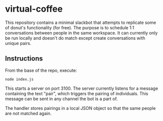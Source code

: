 # virtual-coffee

This repository contains a minimal slackbot that attempts to replicate some of donut's functionality (for free). The purpose is to schedule 1:1 conversations between people in the same workspace. It can currently only be run locally and doesn't do match except create conversations with unique pairs. 

## Instructions

From the base of the repo, execute:

`node index.js`

This starts a server on port 3100. The server currently listens for a message containing the text "pair", which triggers the pairing of individuals. This message can be sent in any channel the bot is a part of.  

The handler stores pairings in a local JSON object so that the same people are not matched again. 

